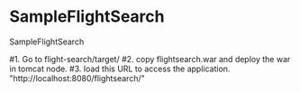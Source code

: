 # SampleFlightSearch
SampleFlightSearch

#1. Go to flight-search/target/ 
#2. copy flightsearch.war and deploy the war in tomcat node. 
#3. load this URL to access the application. "http://localhost:8080/flightsearch/"

